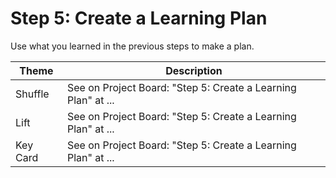 # Step 5: Create a Learning Plan

Use what you learned in the previous steps to make a plan.

| Theme | Description |
| -- | -- |
| Shuffle | See on Project Board: "Step 5: Create a Learning Plan" at ... |
| Lift | See on Project Board: "Step 5: Create a Learning Plan" at ... |
| Key Card | See on Project Board: "Step 5: Create a Learning Plan" at ... |
